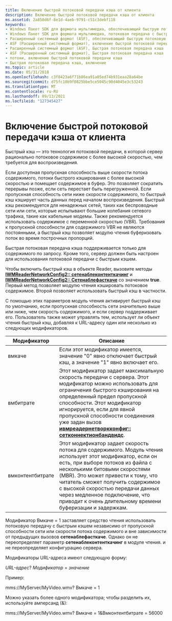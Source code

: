 ```yaml
---
title: Включение быстрой потоковой передачи кэша от клиента
description: Включение быстрой потоковой передачи кэша от клиента
ms.assetid: 2a850d6f-8e1d-4aeb-9791-c51c3debf118
keywords:
- Windows Пакет SDK для формата мультимедиа, обеспечивающий быструю потоковую передачу кэша
- Windows Пакет SDK для формата мультимедиа, потоковая передача с быстрым кэшем
- Расширенный системный формат (ASF), обеспечивающий быструю потоковую передачу кэша
- ASF (Расширенный системный формат), включение быстрой потоковой передачи кэша
- Расширенный системный формат (ASF), Быстрая потоковая передача кэша
- ASF (Расширенный системный формат), Быстрая потоковая передача кэша
- потоки, включение быстрой потоковой передачи кэша
- Быстрая потоковая передача кэша, включение
ms.topic: article
ms.date: 05/31/2018
ms.openlocfilehash: c3f8423a6f71b86ea91a05ed74b931eaa28a64be
ms.sourcegitcommit: d75fc10b9f0825bbe5ce5045c90d4045e3c53243
ms.translationtype: MT
ms.contentlocale: ru-RU
ms.lasthandoff: 09/13/2021
ms.locfileid: "127345427"
---
```

# <a name="enabling-fast-cache-streaming-from-the-client"></a>Включение быстрой потоковой передачи кэша от клиента

Быстрый кэш — это технология потоковой передачи, в которой сервер рационально потоковое содержимое с более высокой скоростью, чем требуется для воспроизведения.

Если доступная пропускная способность выше скорости потока содержимого, потоки быстрого кэширования с более высокой скоростью и помещает содержимое в буфер. Это позволяет сократить перерывы позже, если сеть перестает быть перегруженной. Если пропускная способность сети ниже скорости содержимого, то быстрый кэш кэширует часть данных перед началом воспроизведения. Быстрый кэш рекомендуется для ненадежных сетей, таких как беспроводные сети или сети, которые испытывают большие колебания сетевого трафика, такие как кабельные модемы. Также рекомендуется использовать содержимое с переменной скоростью (VBR). Требования к пропускной способности для содержимого VBR не являются постоянными, а быстрый кэш позволяет модулю чтения буферизовать поток во время построчных пропорций.

Быстрая потоковая передача кэша поддерживается только для содержимого по запросу. Кроме того, сервер должен быть настроен для использования потоковой передачи с быстрым кэшем.

Чтобы включить быстрый кэш в объекте Reader, вызовите методы [**IWMReaderNetworkConfig2:: сетенаблеконтенткачинг**](/previous-versions/windows/desktop/api/Wmsdkidl/nf-wmsdkidl-iwmreadernetworkconfig2-setenablecontentcaching) и [**IWMReaderNetworkConfig2:: Сетенаблефасткаче**](/previous-versions/windows/desktop/api/Wmsdkidl/nf-wmsdkidl-iwmreadernetworkconfig2-setenablefastcache) со значением **true**. Первый метод позволяет модулю чтения кэшировать потоковое содержимое. Второй позволяет использовать быстрый кэш в частности.

С помощью этих параметров модуль чтения активирует быстрый кэш по умолчанию, если пропускная способность сети значительно выше или ниже, чем скорость содержимого, и если сервер поддерживает его. Пользователь также может управлять тем, использует ли объект чтения быстрый кэш, добавляя к URL-адресу один или несколько из следующих модификаторов.



| Модификатор         | Описание                                                                                                                                                                                                                                                                                                                                      |
|------------------|--------------------------------------------------------------------------------------------------------------------------------------------------------------------------------------------------------------------------------------------------------------------------------------------------------------------------------------------------|
| вмкаче          | Если этот модификатор имеется, значение "0" явно отключает быстрый кэш, а значение "1" явно включает его.                                                                                                                                                                                                                            |
| вмбитрате        | Этот модификатор задает максимальную скорость передачи с сервера. Этот модификатор можно использовать для ограничения быстрого кэширования на определенный предел пропускной способности. Этот модификатор игнорируется, если для явной пропускной способности соединения уже задан вызов [**ивмреадернетворкконфиг:: сетконнектионбандвидс**](/previous-versions/windows/desktop/api/Wmsdkidl/nf-wmsdkidl-iwmreadernetworkconfig-setconnectionbandwidth). |
| вмконтентбитрате | Этот модификатор задает скорость потока для содержимого. Модуль чтения использует этот модификатор, если он есть, при выборе потоков из файла с несколькими битовыми скоростями (MBR). Это может привести к тому, что читатель сможет получить содержимое с высокой скоростью передачи данных через медленное подключение, что приводит к очень длительному времени буферизации и задержкам.                                          |



 

Модификатор Вмкаче = 1 заставляет средство чтения использовать потоковую передачу с быстрым кэшем независимо от пропускной способности сети или скорости потока содержимого и вне зависимости от предыдущих вызовов **сетенаблефасткаче**. Однако он не переопределяет параметр **сетенаблеконтенткачинг** в модуле чтения. и не переопределяет конфигурацию сервера.

Модификаторы URL-адреса имеют следующую форму:

*URL-адрес*? *Модификатор* = *значение*

Пример:

mms://MyServer/MyVideo.wmv? Вмкаче = 1

Можно указать более одного модификатора; чтобы разделить их, используйте амперсанд (&):

mms://MyServer/MyVideo.wmv? Вмкаче = 1&Вмконтентбитрате = 56000

 

 




